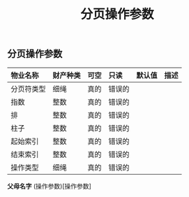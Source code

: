 ﻿---
title: 分页操作参数
second_title: Aspose.Cells Cloud Documen
type: docs
url: /zh/specification/model/pagebreakoperateparameter/
description: Aspose.Cells 云模型规范：PageBreakOperateParameter。轻松处理 Excel 和其他电子表格文档，具有打开、生成、编辑、拆分、合并、比较和转换等功能
weight: 50
---
## **分页操作参数**

 

|物业名称|财产种类|可空|只读|默认值|描述|
|:- |:- |:- |:- |:- |:- |
|分页符类型|细绳|真的|错误的|||
|指数|整数|真的|错误的|||
|排|整数|真的|错误的|||
|柱子|整数|真的|错误的|||
|起始索引|整数|真的|错误的|||
|结束索引|整数|真的|错误的|||
|操作类型|细绳|真的|错误的|||

**父母名字** (操作参数)[操作参数]